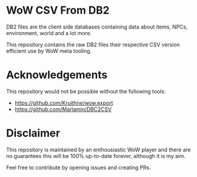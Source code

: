 # WoW CSV From DB2

DB2 files are the client side databases containing data about items, NPCs, environment, world and a lot more.

This repository contains the raw DB2 files their respective CSV version efficient use by WoW meta tooling.

# Acknowledgements

This repository would not be possible without the following tools:

* https://github.com/Kruithne/wow.export
* https://github.com/Marlamin/DBC2CSV

# Disclaimer

This repository is maintained by an enthousiastic WoW player and there are no guarantees this will be 100% up-to-date forever, although it is my aim.

Feel free to contribute by opening issues and creating PRs.
